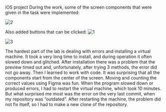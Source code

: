 iOS project
During the work, some of the screen components that were given in the task were implemented:

![2](https://github.com/Zaharchenko-Tatiana/iOSLab/assets/115603644/cda49b49-a4e1-419c-9659-9d1f59dcac49)


Also added buttons that can be clicked:
![1](https://github.com/Zaharchenko-Tatiana/iOSLab/assets/115603644/4efcb89e-1b91-4386-980d-d65c0f1044d9)

![3](https://github.com/Zaharchenko-Tatiana/iOSLab/assets/115603644/ed02b873-f07d-47ce-9c68-1b908ef9605f)

The hardest part of the lab is dealing with errors and installing a virtual machine.
It took a very long time to install, and during operation it often slowed down and glitched.
After installation there was a problem that the preview timed out and, unfortunately, after trying 3 methods, the error did not go away.
Then I learned to work with code. It was surprising that all the components start from the center of the screen. Moving and counting the correct values ​​using Figma was fun.
When the program slowed down or produced errors, I had to restart the virtual machine, which took 10 minutes.
But what surprised me most was the error on the very last commit, when my repository was “outdated”. After restarting the machine, the problem did not fix itself, so I had to make a new clone of the repository.
